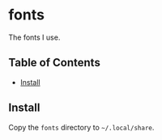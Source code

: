 # fonts

The fonts I use.

## Table of Contents

<!--toc:start-->

- [Install](#install)
<!--toc:end-->

## Install

Copy the `fonts` directory to `~/.local/share`.
